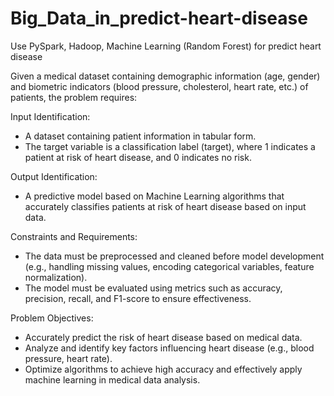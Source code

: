 # Big_Data_in_predict-heart-disease
Use PySpark, Hadoop, Machine Learning (Random Forest) for predict heart disease

Given a medical dataset containing demographic information (age, gender) and biometric indicators (blood pressure, cholesterol, heart rate, etc.) of patients, the problem requires:

Input Identification:
   - A dataset containing patient information in tabular form.
   - The target variable is a classification label (target), where 1 indicates a patient at risk of heart disease, and 0 indicates no risk.

Output Identification:
   - A predictive model based on Machine Learning algorithms that accurately classifies patients at risk of heart disease based on input data.

Constraints and Requirements:
   - The data must be preprocessed and cleaned before model development (e.g., handling missing values, encoding categorical variables, feature normalization).
   - The model must be evaluated using metrics such as accuracy, precision, recall, and F1-score to ensure effectiveness.

Problem Objectives:
   - Accurately predict the risk of heart disease based on medical data.
   - Analyze and identify key factors influencing heart disease (e.g., blood pressure, heart rate).
   - Optimize algorithms to achieve high accuracy and effectively apply machine learning in medical data analysis.
